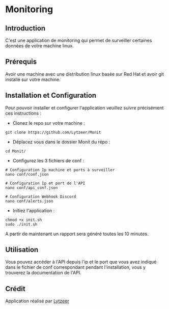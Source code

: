 # Monitoring

## Introduction

C'est une application de monitoring qui permet de surveiller certaines données de votre machine linux.

## Prérequis

Avoir une machine avec une distribution linux basée sur Red Hat et avoir git installé sur votre machine.

## Installation et Configuration

Pour pouvoir installer et configurer l'application veuillez suivre précisément ces instructions :

- Clonez le repo sur votre machine :
```shell
git clone https://github.com/Lytzeer/Monit
```

- Déplacez vous dans le dossier Monit du répo :
```shell
cd Monit/
```

- Configurez les 3 fichiers de conf :
```shell
# Configuration Ip machine et ports à surveiller
nano conf/conf.json 

# Configuration Ip et port de l'API
nano conf/api_conf.json

# Configuration Webhook Discord
nano conf/alerts.json
```

- Initiez l'application :
```
chmod +x init.sh
sudo ./init.sh
```

A partir de maintenant un rapport sera généré toutes les 10 minutes.

## Utilisation

Vous pouvez accéder à l'API depuis l'ip et le port que vous avez indiqué dans le fichier de conf correspondant pendant l'installation, vous y trouverez la documentation de l'API.

## Crédit

Application réalisé par [Lytzeer](https://github.com/Lytzeer)